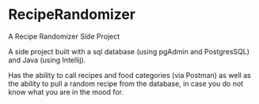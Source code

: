 # RecipeRandomizer
A Recipe Randomizer Side Project

A side project built with a sql database (using pgAdmin and PostgresSQL) and Java (using Intellij). 

Has the ability to call recipes and food categories (via Postman) as well as the ability to pull a random recipe from the database, in case you do not know what you are in the mood for. 

